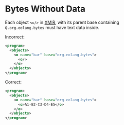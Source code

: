 # Bytes Without Data

Each object `<o/>` in [XMIR], with its parent base containing
`Q.org.eolang.bytes` must have text data inside.

Incorrect:

```xml
<program>
  <objects>
    <o name="bar" base="org.eolang.bytes">
      <o/>
    </o>
  </objects>
</program>
```

Correct:

```xml
<program>
  <objects>
    <o name="bar" base="org.eolang.bytes">
      <o>A1-B2-C3-D4-E5</o>
    </o>
  </objects>
</program>
```

[XMIR]: https://news.eolang.org/2022-11-25-xmir-guide.html
